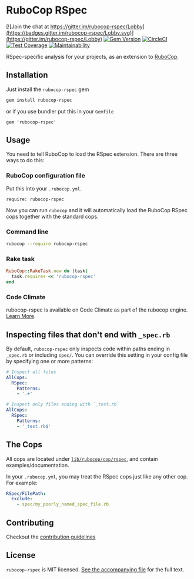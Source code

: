 # RuboCop RSpec

[![Join the chat at https://gitter.im/rubocop-rspec/Lobby](https://badges.gitter.im/rubocop-rspec/Lobby.svg)](https://gitter.im/rubocop-rspec/Lobby)
[![Gem Version](https://badge.fury.io/rb/rubocop-rspec.svg)](https://rubygems.org/gems/rubocop-rspec)
[![CircleCI](https://circleci.com/gh/rubocop-rspec/rubocop-rspec.svg?style=svg)](https://circleci.com/gh/rubocop-rspec/rubocop-rspec)
[![Test Coverage](https://api.codeclimate.com/v1/badges/f6254deb61671e357f30/test_coverage)](https://codeclimate.com/github/rubocop-rspec/rubocop-rspec/test_coverage)
[![Maintainability](https://api.codeclimate.com/v1/badges/f6254deb61671e357f30/maintainability)](https://codeclimate.com/github/rubocop-rspec/rubocop-rspec/maintainability)

RSpec-specific analysis for your projects, as an extension to
[RuboCop](https://github.com/bbatsov/rubocop).


## Installation

Just install the `rubocop-rspec` gem

```bash
gem install rubocop-rspec
```

or if you use bundler put this in your `Gemfile`

```
gem 'rubocop-rspec'
```


## Usage

You need to tell RuboCop to load the RSpec extension. There are three
ways to do this:

### RuboCop configuration file

Put this into your `.rubocop.yml`.

```
require: rubocop-rspec
```

Now you can run `rubocop` and it will automatically load the RuboCop RSpec
cops together with the standard cops.

### Command line

```bash
rubocop --require rubocop-rspec
```

### Rake task

```ruby
RuboCop::RakeTask.new do |task|
  task.requires << 'rubocop-rspec'
end
```

### Code Climate

rubocop-rspec is available on Code Climate as part of the rubocop engine. [Learn More](https://codeclimate.com/changelog/55a433bbe30ba00852000fac).

## Inspecting files that don't end with `_spec.rb`

By default, `rubocop-rspec` only inspects code within paths ending in `_spec.rb` or including `spec/`. You can override this setting in your config file by specifying one or more patterns:

```yaml
# Inspect all files
AllCops:
  RSpec:
    Patterns:
    - '.+'
```

```yaml
# Inspect only files ending with `_test.rb`
AllCops:
  RSpec:
    Patterns:
    - '_test.rb$'
```

## The Cops

All cops are located under
[`lib/rubocop/cop/rspec`](lib/rubocop/cop/rspec), and contain
examples/documentation.

In your `.rubocop.yml`, you may treat the RSpec cops just like any other
cop. For example:

```yaml
RSpec/FilePath:
  Exclude:
    - spec/my_poorly_named_spec_file.rb
```


## Contributing

Checkout the [contribution guidelines](.github/CONTRIBUTING.md)

## License

`rubocop-rspec` is MIT licensed. [See the accompanying file](MIT-LICENSE.md) for
the full text.
